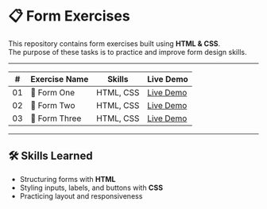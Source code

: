 # 📋 Form Exercises

This repository contains form exercises built using **HTML & CSS**.  
The purpose of these tasks is to practice and improve form design skills.  

---

| #   | Exercise Name   | Skills     | Live Demo |
| --- | --------------- | ---------- | --------- |
| 01  | 📝 Form One     | HTML, CSS  | [Live Demo](https://mohamedsalam5a.github.io/Form/Form-One/) |
| 02  | 🔐 Form Two     | HTML, CSS  | [Live Demo](https://mohamedsalam5a.github.io/Form/Form-Two/) |
| 03  | 📧 Form Three   | HTML, CSS  | [Live Demo](https://mohamedsalam5a.github.io/Form/Form-Three/) |


---

## 🛠️ Skills Learned
- Structuring forms with **HTML**
- Styling inputs, labels, and buttons with **CSS**
- Practicing layout and responsiveness

